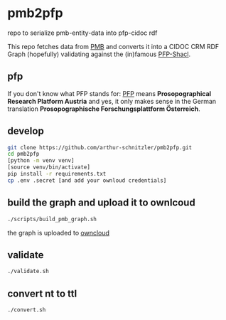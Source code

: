 # pmb2pfp
repo to serialize pmb-entity-data into pfp-cidoc rdf

This repo fetches data from [PMB](https://pmb.acdh.oeaw.ac.at/media/) and converts it into a CIDOC CRM RDF Graph (hopefully) validating against the (in)famous [PFP-Shacl](https://pfp-schema.acdh-ch-dev.oeaw.ac.at/shacl/shacl.ttl).

## pfp
If you don't know what PFP stands for: [PFP](https://www.oeaw.ac.at/acdh/research/dh-research-infrastructure/activities/modelling-humanities-data/pfp-prosopographical-research-platform-austria) means **Prosopographical Research Platform Austria** and yes, it only makes sense in the German translation **Prosopographische Forschungsplattform Österreich**.


## develop


```bash
git clone https://github.com/arthur-schnitzler/pmb2pfp.git
cd pmb2pfp
[python -m venv venv]
[source venv/bin/activate]
pip install -r requirements.txt
cp .env .secret [and add your ownloud credentials]
```



## build the graph and upload it to ownlcoud
```bash
./scripts/build_pmb_graph.sh
```

the graph is uploaded to [owncloud](https://cloud.oeaw.ac.at/index.php/s/NTjXBotgP988rbB)


## validate

```bash
./validate.sh
```

## convert nt to ttl
```bash
./convert.sh
```